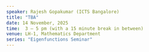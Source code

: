 ```yaml
---
speaker: Rajesh Gopakumar (ICTS Bangalore)
title: "TBA"
date: 14 November, 2025
time:  3 – 5 pm (with a 15 minute break in between)
venue: LH-1, Mathematics Department
series: "Eigenfunctions Seminar"
---
```

